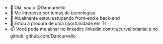 - 👋 Olá, sou o @Dancurvello
- 👀 Me interesso por temas de tecnologias
- 🌱 Atualmente estou estudando front-end e back-end
- 💞️ Estou à procura de uma oportunidade em TI
- 📫 Você pode me achar no linkedin: linkedin.com/in/curvellodaniel e no github: github.com/Dancurvello

<!---
Dancurvello/Dancurvello is a ✨ special ✨ repository because its `README.md` (this file) appears on your GitHub profile.
You can click the Preview link to take a look at your changes.
--->
